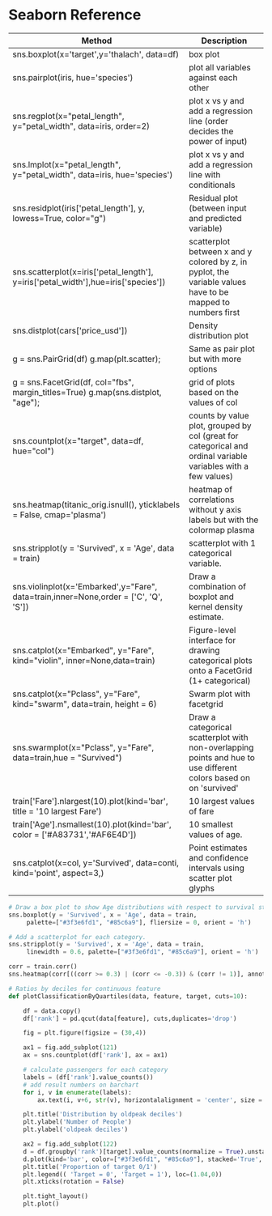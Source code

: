 # Seaborn Reference

| Method                                                                               | Description                                                                                                       |
| ------------------------------------------------------------------------------------ | ----------------------------------------------------------------------------------------------------------------- |
| sns.boxplot(x='target',y='thalach', data=df)                                         | box plot                                                                                                          |
| sns.pairplot(iris, hue='species')                                                    | plot all variables against each other                                                                             |
| sns.regplot(x="petal_length", y="petal_width", data=iris, order=2)                   | plot x vs y and add a regression line (order decides the power of input)                                          |
| sns.lmplot(x="petal_length", y="petal_width", data=iris, hue='species')              | plot x vs y and add a regression line with conditionals                                                           |
| sns.residplot(iris['petal_length'], y, lowess=True, color="g")                       | Residual plot (between input and predicted variable)                                                              |
| sns.scatterplot(x=iris['petal_length'], y=iris['petal_width'],hue=iris['species'])   | scatterplot between x and y colored by z, in pyplot, the variable values have to be mapped to numbers first       |
| sns.distplot(cars['price_usd'])                                                      | Density distribution plot                                                                                         |
| g = sns.PairGrid(df) g.map(plt.scatter);                                             | Same as pair plot but with more options                                                                           |
| g = sns.FacetGrid(df, col="fbs", margin_titles=True) g.map(sns.distplot, "age");     | grid of plots based on the values of col                                                                          |
| sns.countplot(x="target", data=df, hue="col")                                        | counts by value plot, grouped by col (great for categorical and ordinal variable variables with a few values)     |
| sns.heatmap(titanic_orig.isnull(), yticklabels = False, cmap='plasma')               | heatmap of correlations without y axis labels but with the colormap plasma                                        |
| sns.stripplot(y = 'Survived', x = 'Age', data = train)                               | scatterplot with 1 categorical variable.                                                                          |
| sns.violinplot(x='Embarked',y="Fare", data=train,inner=None,order = ['C', 'Q', 'S']) | Draw a combination of boxplot and kernel density estimate.                                                        |
| sns.catplot(x="Embarked", y="Fare", kind="violin", inner=None,data=train)            | Figure-level interface for drawing categorical plots onto a FacetGrid (1+ categorical)                            |
| sns.catplot(x="Pclass", y="Fare", kind="swarm", data=train, height = 6)              | Swarm plot with facetgrid                                                                                         |
| sns.swarmplot(x="Pclass", y="Fare", data=train,hue = "Survived")                     | Draw a categorical scatterplot with non-overlapping points and hue to use different colors based on on 'survived' |
| train['Fare'].nlargest(10).plot(kind='bar', title = '10 largest Fare')               | 10 largest values of fare                                                                                         |
| train['Age'].nsmallest(10).plot(kind='bar', color = ['#A83731','#AF6E4D'])           | 10 smallest values of age.                                                                                        |
| sns.catplot(x=col, y='Survived', data=conti, kind='point', aspect=3,)                | Point estimates and confidence intervals using scatter plot glyphs                                                |

```python
# Draw a box plot to show Age distributions with respect to survival status.
sns.boxplot(y = 'Survived', x = 'Age', data = train,
     palette=["#3f3e6fd1", "#85c6a9"], fliersize = 0, orient = 'h')

# Add a scatterplot for each category.
sns.stripplot(y = 'Survived', x = 'Age', data = train,
     linewidth = 0.6, palette=["#3f3e6fd1", "#85c6a9"], orient = 'h')
```

```python
corr = train.corr()
sns.heatmap(corr[((corr >= 0.3) | (corr <= -0.3)) & (corr != 1)], annot=True, linewidths=.5, fmt= '.2f')
```

```python
# Ratios by deciles for continuous feature
def plotClassificationByQuartiles(data, feature, target, cuts=10):

    df = data.copy()
    df['rank'] = pd.qcut(data[feature], cuts,duplicates='drop')

    fig = plt.figure(figsize = (30,4))

    ax1 = fig.add_subplot(121)
    ax = sns.countplot(df['rank'], ax = ax1)

    # calculate passengers for each category
    labels = (df['rank'].value_counts())
    # add result numbers on barchart
    for i, v in enumerate(labels):
        ax.text(i, v+6, str(v), horizontalalignment = 'center', size = 10, color = 'black')

    plt.title('Distribution by oldpeak deciles')
    plt.ylabel('Number of People')
    plt.ylabel('oldpeak deciles')

    ax2 = fig.add_subplot(122)
    d = df.groupby('rank')[target].value_counts(normalize = True).unstack()
    d.plot(kind='bar', color=["#3f3e6fd1", "#85c6a9"], stacked='True', ax = ax2)
    plt.title('Proportion of target 0/1')
    plt.legend(( 'Target = 0', 'Target = 1'), loc=(1.04,0))
    plt.xticks(rotation = False)

    plt.tight_layout()
    plt.plot()
```

